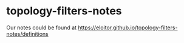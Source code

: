# topology-filters-notes
Our notes could be found at https://eloitor.github.io/topology-filters-notes/definitions
 
